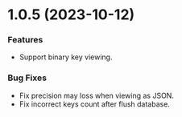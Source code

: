 # 1.0.5 (2023-10-12)

### Features

- Support binary key viewing.

### Bug Fixes

- Fix precision may loss when viewing as JSON.
- Fix incorrect keys count after flush database.
